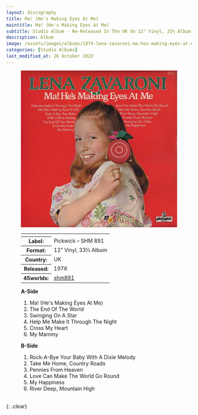 ```yaml
---
layout: discography
title: Ma! (He's Making Eyes At Me)
maintitle: Ma! (He's Making Eyes At Me)
subtitle: Studio Album - Re-Released In The UK On 12" Vinyl, 33⅓ Album
description: Album
image: /assets/images/albums/1974-lena-zavaroni-ma-hes-making-eyes-at-me-uk.jpg
categories: [Studio Albums]
last_modified_at: 26 October 2023
---
```


<figure class="fig1" id="pickwick">
<img src="/assets/images/albums/1976-lena-zavaroni-ma-hes-making-eyes-at-me-pickwick.jpg" class="full-width" alt="Pickwick's Red Cover for the album Ma! (He's Making Eyes At Me) Pickwick – SHM 891 (1976)" />
<figcaption>
<table>
<tr><th colspan="2"></th></tr>
<tr><th>Label:</th><td>Pickwick – SHM 891</td></tr>
<tr><th>Format:</th><td>12" Vinyl, 33⅓ Album</td></tr>
<tr><th>Country:</th><td>UK</td></tr>
<tr><th>Released:</th><td>1976</td></tr>
<tr class="split"><th>45worlds:</th><td><a class="external-link" href="http://www.45worlds.com/vinyl/album/shm891">shm891</a></td></tr>
</table>
</figcaption>
</figure>

<figure class="fig2" id="tracks">
<figcaption>
<strong>A-Side</strong>
</figcaption>
<ol>
<li>Ma! (He's Making Eyes At Me)</li>
<li>The End Of The World</li>
<li>Swinging On A Star</li>
<li>Help Me Make It Through The Night</li>
<li>Cross My Heart</li>
<li>My Mammy</li>
</ol>
<figcaption>
<strong>B-Side</strong>
</figcaption>
<ol>
<li>Rock-A-Bye Your Baby With A Dixie Melody</li>
<li>Take Me Home, Country Roads</li>
<li>Pennies From Heaven</li>
<li>Love Can Make The World Go Round</li>
<li>My Happiness</li>
<li>River Deep, Mountain High</li>
</ol>
</figure>

<br />{: .clear}

